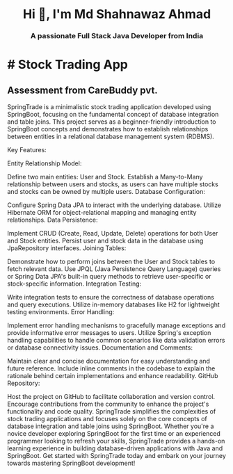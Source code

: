 <h1 align="center">Hi 👋, I'm Md Shahnawaz Ahmad</h1>
<h3 align="center">A passionate Full Stack Java Developer from India</h3>


<h1> # Stock Trading App </h1>
<h2>Assessment from CareBuddy pvt. </h2>
<spam>
 SpringTrade is a minimalistic stock trading application developed using SpringBoot, focusing on the fundamental concept of database integration and table joins. This project serves as a beginner-friendly introduction to SpringBoot concepts and demonstrates how to establish relationships between entities in a relational database management system (RDBMS).

Key Features:

Entity Relationship Model:

Define two main entities: User and Stock.
Establish a Many-to-Many relationship between users and stocks, as users can have multiple stocks and stocks can be owned by multiple users.
Database Configuration:

Configure Spring Data JPA to interact with the underlying database.
Utilize Hibernate ORM for object-relational mapping and managing entity relationships.
Data Persistence:

Implement CRUD (Create, Read, Update, Delete) operations for both User and Stock entities.
Persist user and stock data in the database using JpaRepository interfaces.
Joining Tables:

Demonstrate how to perform joins between the User and Stock tables to fetch relevant data.
Use JPQL (Java Persistence Query Language) queries or Spring Data JPA's built-in query methods to retrieve user-specific or stock-specific information.
Integration Testing:

Write integration tests to ensure the correctness of database operations and query executions.
Utilize in-memory databases like H2 for lightweight testing environments.
Error Handling:

Implement error handling mechanisms to gracefully manage exceptions and provide informative error messages to users.
Utilize Spring's exception handling capabilities to handle common scenarios like data validation errors or database connectivity issues.
Documentation and Comments:

Maintain clear and concise documentation for easy understanding and future reference.
Include inline comments in the codebase to explain the rationale behind certain implementations and enhance readability.
GitHub Repository:

Host the project on GitHub to facilitate collaboration and version control.
Encourage contributions from the community to enhance the project's functionality and code quality.
SpringTrade simplifies the complexities of stock trading applications and focuses solely on the core concepts of database integration and table joins using SpringBoot. Whether you're a novice developer exploring SpringBoot for the first time or an experienced programmer looking to refresh your skills, SpringTrade provides a hands-on learning experience in building database-driven applications with Java and SpringBoot. Get started with SpringTrade today and embark on your journey towards mastering SpringBoot development!
</spam>

